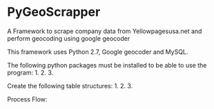 # PyGeoScrapper
A Framework to scrape company data from Yellowpagesusa.net and perform geocoding using google geocoder

This framework uses Python 2.7, Google geocoder and MySQL.

The following python packages must be installed to be able to use the program:
1.
2.
3.

Create the following table structures:
1.
2.
3.

Process Flow:



